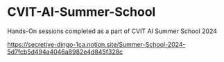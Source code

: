 # CVIT-AI-Summer-School
Hands-On sessions completed as a part of CVIT AI Summer School 2024

https://secretive-dingo-1ca.notion.site/Summer-School-2024-5d7fcb5d494a4046a8982e4d845f328c
